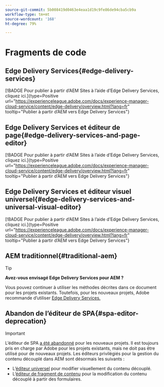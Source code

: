 ```yaml
---
source-git-commit: 5b008419d0463e4eaa1d19c9fe86de94cba5cb9a
workflow-type: tm+mt
source-wordcount: '168'
ht-degree: 79%

---
```

# Fragments de code

## Edge Delivery Services{#edge-delivery-services}

[!BADGE Pour publier à partir d’AEM Sites à l’aide d’Edge Delivery Services, cliquez ici.]{type=Positive url="https://experienceleague.adobe.com/docs/experience-manager-cloud-service/content/edge-delivery/overview.html?lang=fr" tooltip="Publier à partir d’AEM vers Edge Delivery Services"}

## Edge Delivery Services et éditeur de page{#edge-delivery-services-and-page-editor}

[!BADGE Pour publier à partir d’AEM Sites à l’aide d’Edge Delivery Services, cliquez ici.]{type=Positive url="https://experienceleague.adobe.com/docs/experience-manager-cloud-service/content/edge-delivery/overview.html?lang=fr" tooltip="Publier à partir d’AEM vers Edge Delivery Services"}

## Edge Delivery Services et éditeur visuel universel{#edge-delivery-services-and-universal-visual-editor}

[!BADGE Pour publier à partir d’AEM Sites à l’aide d’Edge Delivery Services, cliquez ici.]{type=Positive url="https://experienceleague.adobe.com/docs/experience-manager-cloud-service/content/edge-delivery/overview.html?lang=fr" tooltip="Publier à partir d’AEM vers Edge Delivery Services"}

## AEM traditionnel{#traditional-aem}

>[!TIP]
>
>**Avez-vous envisagé Edge Delivery Services pour AEM ?**
>
>Vous pouvez continuer à utiliser les méthodes décrites dans ce document pour les projets existants. Toutefois, pour les nouveaux projets, Adobe recommande d’utiliser [Edge Delivery Services.](https://experienceleague.adobe.com/fr/docs/experience-manager-cloud-service/content/edge-delivery/overview)

## Abandon de l’éditeur de SPA{#spa-editor-deprecation}

>[!IMPORTANT]
>
>L’éditeur de SPA [a été abandonné](https://experienceleague.adobe.com/fr/docs/experience-manager-cloud-service/content/implementing/developing/hybrid/spa-editor-deprecation) pour les nouveaux projets. Il est toujours pris en charge par Adobe pour les projets existants, mais ne doit pas être utilisé pour de nouveaux projets. Les éditeurs privilégiés pour la gestion du contenu découplé dans AEM sont désormais les suivants :
>
>* L’[éditeur universel](https://experienceleague.adobe.com/fr/docs/experience-manager-cloud-service/content/edge-delivery/wysiwyg-authoring/authoring) pour modifier visuellement du contenu découplé.
>* L’[éditeur de fragment de contenu](https://experienceleague.adobe.com/fr/docs/experience-manager-cloud-service/content/assets/content-fragments/content-fragments-managing) pour la modification du contenu découplé à partir des formulaires.
